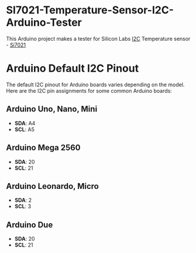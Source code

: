 # SI7021-Temperature-Sensor-I2C-Arduino-Tester
This Arduino project makes a tester for Silicon Labs [I2C](I2C-Single-Master-Single-Slave.png)  Temperature sensor - [Si7021](Pinout.png)

# Arduino Default I2C Pinout

The default I2C pinout for Arduino boards varies depending on the model. Here are the I2C pin assignments for some common Arduino boards:

## Arduino Uno, Nano, Mini
- **SDA**: A4
- **SCL**: A5

## Arduino Mega 2560
- **SDA**: 20
- **SCL**: 21

## Arduino Leonardo, Micro
- **SDA**: 2
- **SCL**: 3

## Arduino Due
- **SDA**: 20
- **SCL**: 21

